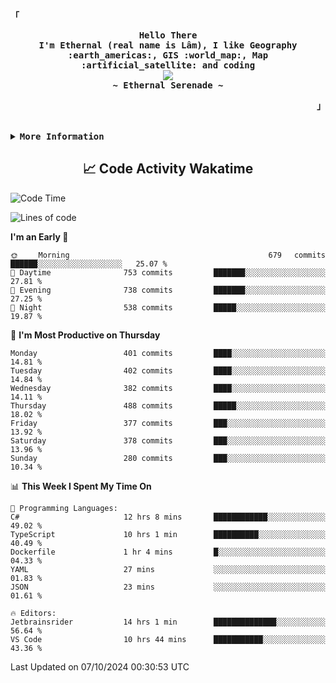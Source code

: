 <!-- Ethernal GitHub Profile -->
<div align="justify">

<!-- Profile -->
<p align="left"><strong><samp>「</samp></strong></p>
  <p align="center">
    <samp>
      <b>
        Hello There
      <br>
        I'm Ethernal (real name is Lâm), I like Geography :earth_americas:, GIS :world_map:, Map :artificial_satellite: and coding
      </b>
      <br>
        <image src="https://readme-typing-svg.herokuapp.com?font=Iosevka&size=16&color=6791c9&center=true&width=410&height=45&lines=Making%20world%20better%20by%20coding.">
      <br>
      <b>
        ~ Ethernal Serenade ~
      </b>
    </samp>
  </p>
<p align="right"><strong><samp>」</samp></strong></p>

<br>

<details>
<summary><samp><b>More Information</b></samp></summary>

<h2></h2><br>

<!-- Contact Me -->
<p align="center">
  <samp>
    [<a href="https://www.facebook.com/bavuongdaradi.3990">facebook</a>]
    [<a href="mailto:nguyenduclam0605@gmail.com">gmail</a>]
  </samp>
</p>

<h2></h2><br>

<!-- Profile Views Badge -->
<p align="center">
  <samp>
  <a href="#--------">
    <img src="https://komarev.com/ghpvc/?username=ethernal-serenade&label=Profile+Views&color=grey" alt="profile views" /> 
  </a>
  </samp>
</p>

<!-- Github Trophy -->
<div align="center">
  <table>
    <tr>
      <td><a href="#--------"><img align="center" alt="GitHub Trophy" src="https://github-trophies.vercel.app/?username=ethernal-serenade&rank=SECRET,SSS,SS,S,AAA,AA,A&row=2&column=3&margin-w=15&margin-h=15&no-frame=true&theme=nord"></a></td>
    </tr>
  </table>
</div>

<!-- Github Stats -->
<div align="center">
  <table>
    <tr>
      <td><a href="#--------"><img height="137px" align="center" alt="GitHub Stats" src="https://github-readme-stats.vercel.app/api?username=ethernal-serenade&count_private=true&show_icons=true&include_all_commits=true&line_height=21&hide_border=true&theme=nord"/></a></td>
      <td><a href="#--------"><img height="137px" align="center" alt="Top Language" src="https://github-readme-stats.vercel.app/api/top-langs/?username=ethernal-serenade&layout=compact&line_height=21&hide_border=true&theme=nord"/></a></td>
    </tr>
	<tr>
	  <td colspan="2" align="center"><a href="#--------"><img alt="GitHub Streak" src="https://github-readme-streak-stats.herokuapp.com/?user=Ethernal-Serenade&theme=algolia"></a></td>
	</tr>
  </table>
</div>
</details>

<h2 align='center'> 📈 Code Activity Wakatime </h2>

<!--START_SECTION:waka-->
![Code Time](http://img.shields.io/badge/Code%20Time-494%20hrs%2030%20mins-blue)

![Lines of code](https://img.shields.io/badge/From%20Hello%20World%20I%27ve%20Written-13.8%20million%20lines%20of%20code-blue)

**I'm an Early 🐤** 

```text
🌞 Morning                679 commits         ██████░░░░░░░░░░░░░░░░░░░   25.07 % 
🌆 Daytime                753 commits         ███████░░░░░░░░░░░░░░░░░░   27.81 % 
🌃 Evening                738 commits         ███████░░░░░░░░░░░░░░░░░░   27.25 % 
🌙 Night                  538 commits         █████░░░░░░░░░░░░░░░░░░░░   19.87 % 
```
📅 **I'm Most Productive on Thursday** 

```text
Monday                   401 commits         ████░░░░░░░░░░░░░░░░░░░░░   14.81 % 
Tuesday                  402 commits         ████░░░░░░░░░░░░░░░░░░░░░   14.84 % 
Wednesday                382 commits         ████░░░░░░░░░░░░░░░░░░░░░   14.11 % 
Thursday                 488 commits         █████░░░░░░░░░░░░░░░░░░░░   18.02 % 
Friday                   377 commits         ███░░░░░░░░░░░░░░░░░░░░░░   13.92 % 
Saturday                 378 commits         ███░░░░░░░░░░░░░░░░░░░░░░   13.96 % 
Sunday                   280 commits         ███░░░░░░░░░░░░░░░░░░░░░░   10.34 % 
```


📊 **This Week I Spent My Time On** 

```text
💬 Programming Languages: 
C#                       12 hrs 8 mins       ████████████░░░░░░░░░░░░░   49.02 % 
TypeScript               10 hrs 1 min        ██████████░░░░░░░░░░░░░░░   40.49 % 
Dockerfile               1 hr 4 mins         █░░░░░░░░░░░░░░░░░░░░░░░░   04.33 % 
YAML                     27 mins             ░░░░░░░░░░░░░░░░░░░░░░░░░   01.83 % 
JSON                     23 mins             ░░░░░░░░░░░░░░░░░░░░░░░░░   01.61 % 

🔥 Editors: 
Jetbrainsrider           14 hrs 1 min        ██████████████░░░░░░░░░░░   56.64 % 
VS Code                  10 hrs 44 mins      ███████████░░░░░░░░░░░░░░   43.36 % 
```


 Last Updated on 07/10/2024 00:30:53 UTC
<!--END_SECTION:waka-->
